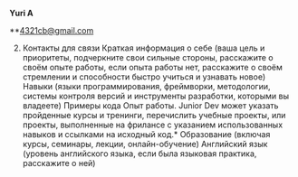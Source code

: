 ****Yuri A****

**4321cb@gmail.com

2. Контакты для связи
Краткая информация о себе (ваша цель и приоритеты, подчеркните свои сильные стороны, расскажите о своём опыте работы, если опыта работы нет, расскажите о своём стремлении и способности быстро учиться и узнавать новое)
Навыки (языки программирования, фреймворки, методологии, системы контроля версий и инструменты разработки, которыми вы владеете)
Примеры кода
Опыт работы. Junior Dev может указать пройденные курсы и тренинги, перечислить учебные проекты, или проекты, выполненные на фрилансе с указанием использованных навыков и ссылками на исходный код.*
Образование (включая курсы, семинары, лекции, онлайн-обучение)
Английский язык (уровень английского языка, если была языковая практика, расскажите о ней)

